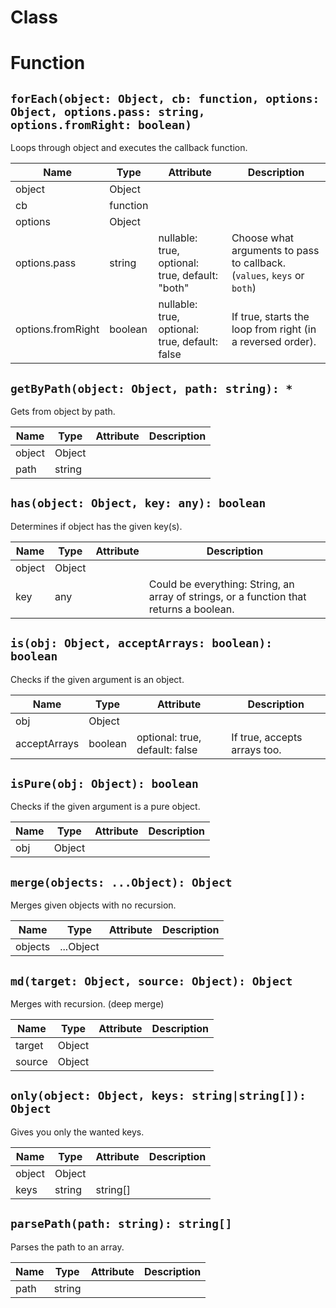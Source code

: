# Class

# Function

## `forEach(object: Object, cb: function, options: Object, options.pass: string, options.fromRight: boolean)`

Loops through object and executes the callback function.

| Name | Type | Attribute | Description |
| --- | --- | --- | --- |
| object | Object |  |
| cb | function |  |
| options | Object |  |
| options.pass | string | nullable: true, optional: true, default: "both" | Choose what arguments to pass to callback. (`values`, `keys` or `both`) |
| options.fromRight | boolean | nullable: true, optional: true, default: false | If true, starts the loop from right (in a reversed order). |

## `getByPath(object: Object, path: string): *`

Gets from object by path.

| Name | Type | Attribute | Description |
| --- | --- | --- | --- |
| object | Object |  |
| path | string |  |

## `has(object: Object, key: any): boolean`

Determines if object has the given key(s).

| Name | Type | Attribute | Description |
| --- | --- | --- | --- |
| object | Object |  |
| key | any |  | Could be everything: String, an array of strings, or a function that returns a boolean. |

## `is(obj: Object, acceptArrays: boolean): boolean`

Checks if the given argument is an object.

| Name | Type | Attribute | Description |
| --- | --- | --- | --- |
| obj | Object |  |
| acceptArrays | boolean | optional: true, default: false | If true, accepts arrays too. |

## `isPure(obj: Object): boolean`

Checks if the given argument is a pure object.

| Name | Type | Attribute | Description |
| --- | --- | --- | --- |
| obj | Object |  |

## `merge(objects: ...Object): Object`

Merges given objects with no recursion.

| Name | Type | Attribute | Description |
| --- | --- | --- | --- |
| objects | ...Object |  |

## `md(target: Object, source: Object): Object`

Merges with recursion. (deep merge)

| Name | Type | Attribute | Description |
| --- | --- | --- | --- |
| target | Object |  |
| source | Object |  |

## `only(object: Object, keys: string|string[]): Object`

Gives you only the wanted keys.

| Name | Type | Attribute | Description |
| --- | --- | --- | --- |
| object | Object |  |
| keys | string|string[] |  |

## `parsePath(path: string): string[]`

Parses the path to an array.

| Name | Type | Attribute | Description |
| --- | --- | --- | --- |
| path | string |  |